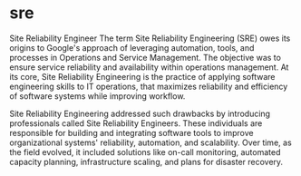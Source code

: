 # sre

Site Reliability Engineer
The term Site Reliability Engineering (SRE) owes its origins to Google's approach of leveraging automation, tools, and processes in Operations and Service Management. The objective was to ensure service reliability and availability within operations management. At its core, Site Reliability Engineering is the practice of applying software engineering skills to IT operations, that maximizes reliability and efficiency of software systems while improving workflow. 

Site Reliability Engineering addressed such drawbacks by introducing professionals called Site Reliability Engineers. These individuals are responsible for building and integrating software tools to improve organizational systems' reliability, automation, and scalability. Over time, as the field evolved, it included solutions like on-call monitoring, automated capacity planning, infrastructure scaling, and plans for disaster recovery.



